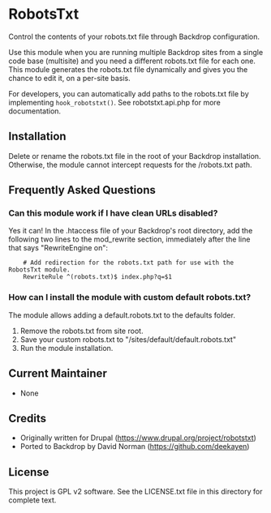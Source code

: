 RobotsTxt
=========

Control the contents of your robots.txt file through Backdrop configuration.

Use this module when you are running multiple Backdrop sites from a single code base (multisite) and you need a different robots.txt file for each one. This module generates the robots.txt file dynamically and gives you the chance to edit it, on a per-site basis.

For developers, you can automatically add paths to the robots.txt file by implementing `hook_robotstxt()`. See robotstxt.api.php for more documentation.


Installation
------------

Delete or rename the robots.txt file in the root of your Backdrop installation. Otherwise, the module cannot intercept requests for the /robots.txt path.

Frequently Asked Questions
--------------------------

### Can this module work if I have clean URLs disabled?

Yes it can! In the .htaccess file of your Backdrop's root directory, add the following two lines to the mod_rewrite section, immediately after the line that says "RewriteEngine on":

```
    # Add redirection for the robots.txt path for use with the RobotsTxt module.
    RewriteRule ^(robots.txt)$ index.php?q=$1
```

### How can I install the module with custom default robots.txt?

The module allows adding a default.robots.txt to the defaults folder.

1. Remove the robots.txt from site root.
2. Save your custom robots.txt to "/sites/default/default.robots.txt"
3. Run the module installation.

Current Maintainer
------------------

- None

Credits
-------

- Originally written for Drupal (https://www.drupal.org/project/robotstxt)
- Ported to Backdrop by David Norman (https://github.com/deekayen)

License
-------

This project is GPL v2 software. See the LICENSE.txt file in this directory for
complete text.
